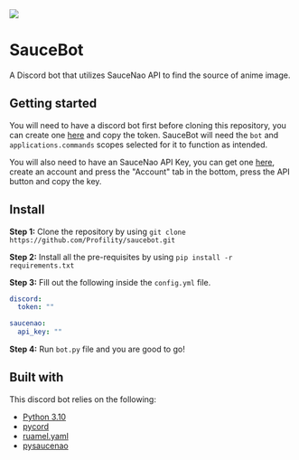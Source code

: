 <img src="https://cdn.upload.systems/uploads/yOU6zY2U.png">

# SauceBot
A Discord bot that utilizes SauceNao API to find the source of anime image.

## Getting started

You will need to have a discord bot first before cloning this repository, you can create one [here](https://discord.com/developers/applications) and copy the token. SauceBot will need the `bot` and `applications.commands` scopes selected for it to function as intended.

You will also need to have an SauceNao API Key, you can get one [here](https://saucenao.com/user.php), create an account and press the "Account" tab in the bottom,
press the API button and copy the key.

## Install

**Step 1:** Clone the repository by using `git clone https://github.com/Profility/saucebot.git`

**Step 2:** Install all the pre-requisites by using `pip install -r requirements.txt`

**Step 3:** Fill out the following inside the `config.yml` file.

```yml
discord:
  token: ""

saucenao:
  api_key: ""
```

**Step 4:** Run `bot.py` file and you are good to go!

## Built with
This discord bot relies on the following:
* [Python 3.10](https://www.python.org/)
* [pycord](https://github.com/Pycord-Development/pycord)
* [ruamel.yaml](https://pypi.org/project/ruamel.yaml/)
* [pysaucenao](pysaucenao)
